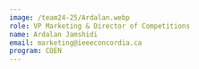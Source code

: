```yaml
---
image: /team24-25/Ardalan.webp
role: VP Marketing & Director of Competitions
name: Ardalan Jamshidi
email: marketing@ieeeconcordia.ca
program: COEN
---
```


